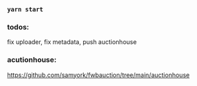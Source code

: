 
### `yarn start`

### todos: 
fix uploader,
fix metadata,
push auctionhouse

### acutionhouse:
https://github.com/samyork/fwbauction/tree/main/auctionhouse
